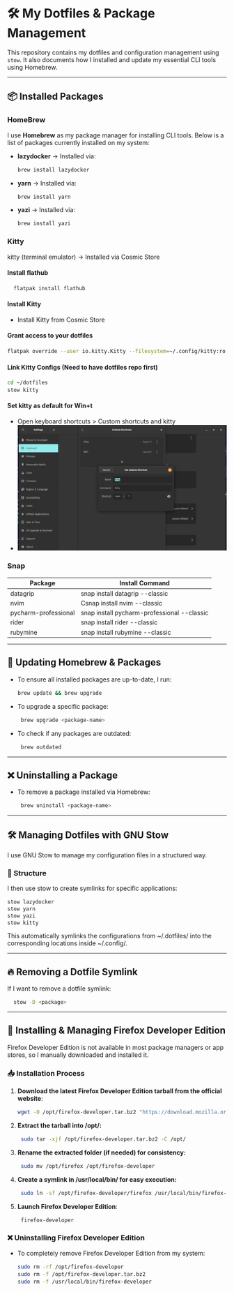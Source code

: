 # 🛠 My Dotfiles & Package Management

This repository contains my dotfiles and configuration management using `stow`. It also documents how I installed and update my essential CLI tools using Homebrew.

---

## 📦 Installed Packages

### HomeBrew

I use **Homebrew** as my package manager for installing CLI tools. Below is a list of packages currently installed on my system:

- **lazydocker** → Installed via:
  ```sh
  brew install lazydocker
- **yarn** → Installed via:
  ```sh
  brew install yarn
- **yazi** → Installed via:
  ```sh
  brew install yazi
  
### Kitty
kitty (terminal emulator) → Installed via Cosmic Store
#### Install flathub
```bash
  flatpak install flathub
```
#### Install Kitty
- Install Kitty from Cosmic Store
#### Grant access to your dotfiles
```bash
flatpak override --user io.kitty.Kitty --filesystem=~/.config/kitty:ro
```
#### Link Kitty Configs (Need to have dotfiles repo first)
```bash
cd ~/dotfiles
stow kitty
```
#### Set kitty as default for Win+t
- Open keyboard shortcuts > Custom shortcuts and kitty
- ![img_1.png](img_1.png)

### Snap
| Package       | Install Command                             |
|---------------|---------------------------------------------|
| datagrip | snap install datagrip --classic             |
| nvim | Csnap install nvim --classic                |
| pycharm-professional | snap install pycharm-professional --classic |
| rider | snap install rider --classic                |
| rubymine | snap install rubymine --classic             |

---

## 🔄 Updating Homebrew & Packages
- To ensure all installed packages are up-to-date, I run:
   ```sh
   brew update && brew upgrade

- To upgrade a specific package:
   ```sh
    brew upgrade <package-name>

- To check if any packages are outdated:
   ```sh
    brew outdated

---

## ❌ Uninstalling a Package
- To remove a package installed via Homebrew:
   ```sh
    brew uninstall <package-name>

---

## 🛠 Managing Dotfiles with GNU Stow
I use GNU Stow to manage my configuration files in a structured way.

### 📌 Structure
I then use stow to create symlinks for specific applications:
```
stow lazydocker
stow yarn
stow yazi
stow kitty
```
This automatically symlinks the configurations from ~/.dotfiles/ into the corresponding locations inside ~/.config/.

---

## 🔥 Removing a Dotfile Symlink
If I want to remove a dotfile symlink:
```sh
  stow -D <package>
```
---

## 🦊 Installing & Managing Firefox Developer Edition
Firefox Developer Edition is not available in most package managers or app stores, so I manually downloaded and installed it.
### 📥 Installation Process

1. **Download the latest Firefox Developer Edition tarball from the official website**:
   ```sh
   wget -O /opt/firefox-developer.tar.bz2 "https://download.mozilla.org/?product=firefox-devedition-latest-ssl&os=linux64&lang=en-US"
2. **Extract the tarball into /opt/:**
   ```sh
    sudo tar -xjf /opt/firefox-developer.tar.bz2 -C /opt/
3. **Rename the extracted folder (if needed) for consistency:**
   ```sh
    sudo mv /opt/firefox /opt/firefox-developer
4. **Create a symlink in /usr/local/bin/ for easy execution:**
   ```sh
    sudo ln -sf /opt/firefox-developer/firefox /usr/local/bin/firefox-developer
5. **Launch Firefox Developer Edition**:
   ```sh
    firefox-developer

### ❌ Uninstalling Firefox Developer Edition
- To completely remove Firefox Developer Edition from my system:
   ```sh
  sudo rm -rf /opt/firefox-developer
  sudo rm -f /opt/firefox-developer.tar.bz2
  sudo rm -f /usr/local/bin/firefox-developer
